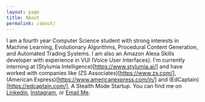 ```yaml
---
layout: page
title: About
permalink: /about/
---
```

I am a fourth year Computer Science student with strong interests in Machine Learning, Evolutionary Algorithms, Procedural Content Generation, and Automated Trading Systems.
I am also an Amazon Alexa Skills developer with experience in VUI (Voice User Interfaces). 
I'm currently interning at (Stylumia Intelligence)[https://www.stylumia.ai/] and have worked with companies like (ZS Associates)[https://www.zs.com/], (American Express)[https://www.americanexpress.com/in/] and (EdCaptain)[https://edcaptain.com/], A Stealth Mode Startup.
You can find me on [Linkedin](https://www.linkedin.com/in/sakshamio/), [Instagram](https://www.instagram.com/sakshamio/), or [Email Me](mailto:gupta.saksham98@gmail.com).